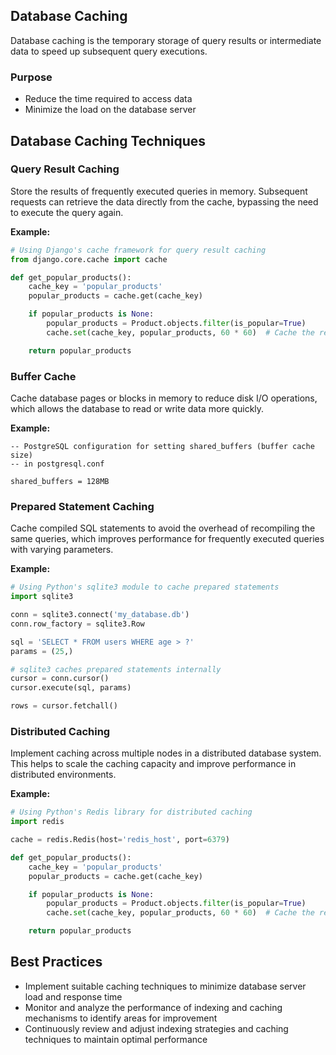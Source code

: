 ## Database Caching

Database caching is the temporary storage of query results or intermediate data to speed up subsequent query executions.

### Purpose

- Reduce the time required to access data
- Minimize the load on the database server

## Database Caching Techniques

### Query Result Caching

Store the results of frequently executed queries in memory. Subsequent requests can retrieve the data directly from the cache, bypassing the need to execute the query again.

**Example:**

```python
# Using Django's cache framework for query result caching
from django.core.cache import cache

def get_popular_products():
    cache_key = 'popular_products'
    popular_products = cache.get(cache_key)

    if popular_products is None:
        popular_products = Product.objects.filter(is_popular=True)
        cache.set(cache_key, popular_products, 60 * 60)  # Cache the results for 1 hour

    return popular_products
```

### Buffer Cache

Cache database pages or blocks in memory to reduce disk I/O operations, which allows the database to read or write data more quickly.

**Example:**

```
-- PostgreSQL configuration for setting shared_buffers (buffer cache size)
-- in postgresql.conf

shared_buffers = 128MB
```

### Prepared Statement Caching

Cache compiled SQL statements to avoid the overhead of recompiling the same queries, which improves performance for frequently executed queries with varying parameters.

**Example:**

```python
# Using Python's sqlite3 module to cache prepared statements
import sqlite3

conn = sqlite3.connect('my_database.db')
conn.row_factory = sqlite3.Row

sql = 'SELECT * FROM users WHERE age > ?'
params = (25,)

# sqlite3 caches prepared statements internally
cursor = conn.cursor()
cursor.execute(sql, params)

rows = cursor.fetchall()
```

### Distributed Caching

Implement caching across multiple nodes in a distributed database system. This helps to scale the caching capacity and improve performance in distributed environments.

**Example:**

```python
# Using Python's Redis library for distributed caching
import redis

cache = redis.Redis(host='redis_host', port=6379)

def get_popular_products():
    cache_key = 'popular_products'
    popular_products = cache.get(cache_key)

    if popular_products is None:
        popular_products = Product.objects.filter(is_popular=True)
        cache.set(cache_key, popular_products, 60 * 60)  # Cache the results for 1 hour

    return popular_products
```

## Best Practices
- Implement suitable caching techniques to minimize database server load and response time
- Monitor and analyze the performance of indexing and caching mechanisms to identify areas for improvement
- Continuously review and adjust indexing strategies and caching techniques to maintain optimal performance
